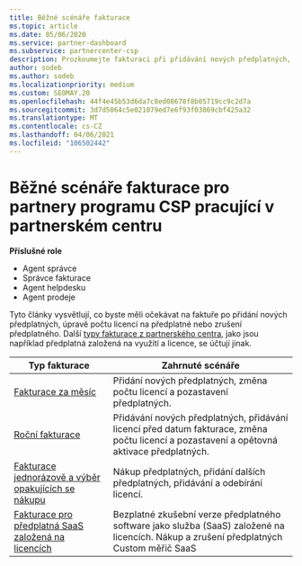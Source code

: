```yaml
---
title: Běžné scénáře fakturace
ms.topic: article
ms.date: 05/06/2020
ms.service: partner-dashboard
ms.subservice: partnercenter-csp
description: Prozkoumejte fakturaci při přidávání nových předplatných, úpravách počtu licencí nebo zrušení předplatného. Podívejte se, jak se liší odběry založené na využití a předplatné založené na licencích.
author: sodeb
ms.author: sodeb
ms.localizationpriority: medium
ms.custom: SEOMAY.20
ms.openlocfilehash: 44f4e45b53d6da7c8ed08678f8b05719cc9c2d7a
ms.sourcegitcommit: 3d7d5064c5e021079ed7e6f93f03869cbf425a32
ms.translationtype: MT
ms.contentlocale: cs-CZ
ms.lasthandoff: 04/06/2021
ms.locfileid: "106502442"
---
```

# <a name="common-billing-scenarios-for-csp-program-partners-working-in-partner-center"></a>Běžné scénáře fakturace pro partnery programu CSP pracující v partnerském centru

**Příslušné role**

- Agent správce
- Správce fakturace
- Agent helpdesku
- Agent prodeje

Tyto články vysvětlují, co byste měli očekávat na faktuře po přidání nových předplatných, úpravě počtu licencí na předplatné nebo zrušení předplatného. Další [typy fakturace z partnerského centra](billing-different-types.md), jako jsou například předplatná založená na využití a licence, se účtují jinak.

| Typ fakturace | Zahrnuté scénáře |
| --------------- | ----------------- |
| [Fakturace za měsíc](common-billing-scenarios-monthly.md) | Přidání nových předplatných, změna počtu licencí a pozastavení předplatných. |
| [Roční fakturace](common-billing-scenarios-annual.md) | Přidávání nových předplatných, přidávání licencí před datum fakturace, změna počtu licencí a pozastavení a opětovná aktivace předplatných. |
| [Fakturace jednorázově a výběr opakujících se nákupu](common-billing-scenarios-onetime-recurring.md) | Nákup předplatných, přidání dalších předplatných, přidávání a odebírání licencí. |
| [Fakturace pro předplatná SaaS založená na licencích](common-billing-scenarios-saas.md) | Bezplatné zkušební verze předplatného software jako služba (SaaS) založené na licencích. Nákup a zrušení předplatných Custom měřič SaaS |
